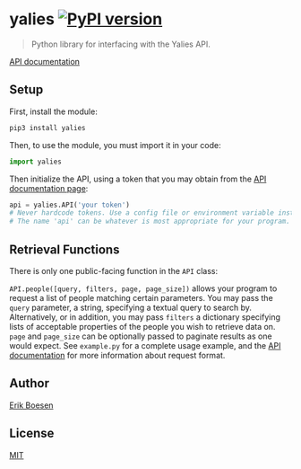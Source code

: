 # yalies [![PyPI version](https://badge.fury.io/py/yalies.svg)](https://badge.fury.io/py/yalies)

> Python library for interfacing with the Yalies API.

[API documentation](https://yalies.io/apidocs)

## Setup
First, install the module:

```sh
pip3 install yalies
```

Then, to use the module, you must import it in your code:

```py
import yalies
```

Then initialize the API, using a token that you may obtain from the [API documentation page](https://yalies.io/apidocs):

```py
api = yalies.API('your token')
# Never hardcode tokens. Use a config file or environment variable instead.
# The name 'api' can be whatever is most appropriate for your program.
```

## Retrieval Functions
There is only one public-facing function in the `API` class:

`API.people([query, filters, page, page_size])` allows your program to request a list of people matching certain parameters. You may pass the `query` parameter, a string, specifying a textual query to search by. Alternatively, or in addition, you may pass `filters` a dictionary specifying lists of acceptable properties of the people you wish to retrieve data on. `page` and `page_size` can be optionally passed to paginate results as one would expect. See `example.py` for a complete usage example, and the [API documentation](https://yalies.io/apidocs) for more information about request format.

## Author
[Erik Boesen](https://github.com/ErikBoesen)

## License
[MIT](LICENSE)
